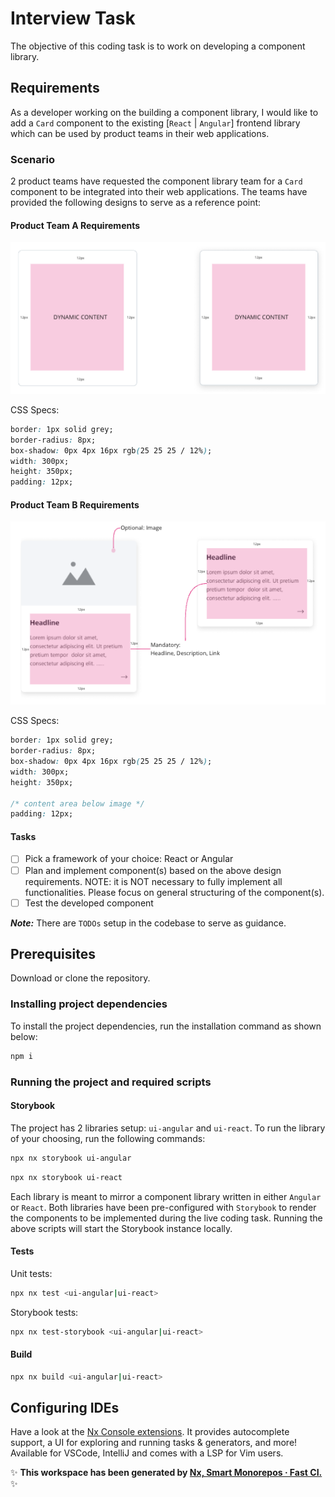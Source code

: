 # Interview Task

The objective of this coding task is to work on developing a component library.

## Requirements

As a developer working on the building a component library, I would like to add a `Card` component to the existing
[`React` | `Angular`] frontend library which can be used by product teams in their web applications.

### Scenario
2 product teams have requested the component library team for a `Card` component to be integrated into
their web applications. The teams have provided the following designs to serve as a reference point:

#### Product Team A Requirements

![requirement-1.png](./docs/requirement-1.png)

CSS Specs:

```css
border: 1px solid grey;
border-radius: 8px;
box-shadow: 0px 4px 16px rgb(25 25 25 / 12%);
width: 300px;
height: 350px;
padding: 12px;
```

#### Product Team B Requirements

![requirement-2.png](./docs/requirement-2.png)

CSS Specs:

```css
border: 1px solid grey;
border-radius: 8px;
box-shadow: 0px 4px 16px rgb(25 25 25 / 12%);
width: 300px;
height: 350px;

/* content area below image */
padding: 12px;
```

#### Tasks

- [ ] Pick a framework of your choice: React or Angular
- [ ] Plan and implement component(s) based on the above design requirements. NOTE: it is NOT necessary to fully implement all functionalities. Please focus on general structuring of the component(s).
- [ ] Test the developed component

***Note:*** There are `TODOs` setup in the codebase to serve as guidance.

## Prerequisites

Download or clone the repository.

### Installing project dependencies 

To install the project dependencies, run the installation command as shown below:

```sh
npm i
```

### Running the project and required scripts

#### Storybook

The project has 2 libraries setup: `ui-angular` and `ui-react`. To run the library of your choosing, run the
following commands:

```sh
npx nx storybook ui-angular 
```

```sh
npx nx storybook ui-react
```

Each library is meant to mirror a component library written in either `Angular` or `React`.
Both libraries have been pre-configured with `Storybook` to render the components to be implemented during
the live coding task. Running the above scripts will start the Storybook instance locally.

#### Tests

Unit tests:

```sh
npx nx test <ui-angular|ui-react>
```

Storybook tests:

```sh
npx nx test-storybook <ui-angular|ui-react>
```

#### Build

```sh
npx nx build <ui-angular|ui-react>
```

## Configuring IDEs

Have a look at the [Nx Console extensions](https://nx.dev/nx-console). It provides autocomplete support, a UI for exploring and running tasks & generators, and more! Available for VSCode, IntelliJ and comes with a LSP for Vim users.

✨ **This workspace has been generated by [Nx, Smart Monorepos · Fast CI.](https://nx.dev)** ✨
